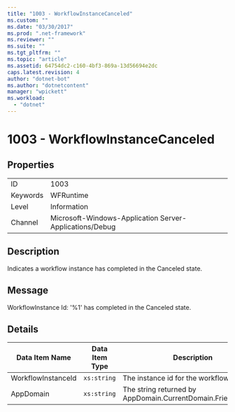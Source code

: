 ```yaml
---
title: "1003 - WorkflowInstanceCanceled"
ms.custom: ""
ms.date: "03/30/2017"
ms.prod: ".net-framework"
ms.reviewer: ""
ms.suite: ""
ms.tgt_pltfrm: ""
ms.topic: "article"
ms.assetid: 64754dc2-c160-4bf3-869a-13d56694e2dc
caps.latest.revision: 4
author: "dotnet-bot"
ms.author: "dotnetcontent"
manager: "wpickett"
ms.workload: 
  - "dotnet"
---
```

# 1003 - WorkflowInstanceCanceled
## Properties  
  
|||  
|-|-|  
|ID|1003|  
|Keywords|WFRuntime|  
|Level|Information|  
|Channel|Microsoft-Windows-Application Server-Applications/Debug|  
  
## Description  
 Indicates a workflow instance has completed in the Canceled state.  
  
## Message  
 WorkflowInstance Id: '%1' has completed in the Canceled state.  
  
## Details  
  
|Data Item Name|Data Item Type|Description|  
|--------------------|--------------------|-----------------|  
|WorkflowInstanceId|`xs:string`|The instance id for the workflow|  
|AppDomain|`xs:string`|The string returned by AppDomain.CurrentDomain.FriendlyName.|
